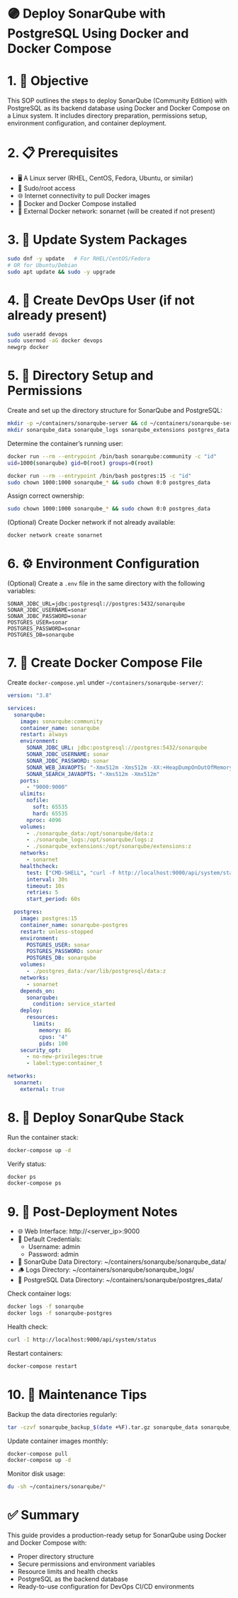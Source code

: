 # 🟣 Deploy SonarQube with PostgreSQL Using Docker and Docker Compose

# 1. 🎯 Objective

This SOP outlines the steps to deploy SonarQube (Community Edition) with PostgreSQL as its backend database using Docker and Docker Compose on a Linux system.
It includes directory preparation, permissions setup, environment configuration, and container deployment.

# 2. 📋 Prerequisites

- 🖥️ A Linux server (RHEL, CentOS, Fedora, Ubuntu, or similar)
- 🔑 Sudo/root access
- 🌐 Internet connectivity to pull Docker images
- 🐳 Docker and Docker Compose installed
- 🌉 External Docker network: sonarnet (will be created if not present)

# 3. 🔄 Update System Packages
```bash
sudo dnf -y update   # For RHEL/CentOS/Fedora
# OR for Ubuntu/Debian
sudo apt update && sudo -y upgrade
```

# 4. 👤 Create DevOps User (if not already present)
```bash
sudo useradd devops
sudo usermod -aG docker devops
newgrp docker
```

# 5. 📂 Directory Setup and Permissions

Create and set up the directory structure for SonarQube and PostgreSQL:
```bash
mkdir -p ~/containers/sonarqube-server && cd ~/containers/sonarqube-server
mkdir sonarqube_data sonarqube_logs sonarqube_extensions postgres_data
```
Determine the container’s running user:
```bash
docker run --rm --entrypoint /bin/bash sonarqube:community -c "id"
uid=1000(sonarqube) gid=0(root) groups=0(root)
```
```bash
docker run --rm --entrypoint /bin/bash postgres:15 -c "id"
sudo chown 1000:1000 sonarqube_* && sudo chown 0:0 postgres_data
```
Assign correct ownership:
```bash
sudo chown 1000:1000 sonarqube_* && sudo chown 0:0 postgres_data
```
(Optional) Create Docker network if not already available:
```bash
docker network create sonarnet
```

# 6. ⚙️ Environment Configuration

(Optional) Create a `.env` file in the same directory with the following variables:
```
SONAR_JDBC_URL=jdbc:postgresql://postgres:5432/sonarqube
SONAR_JDBC_USERNAME=sonar
SONAR_JDBC_PASSWORD=sonar
POSTGRES_USER=sonar
POSTGRES_PASSWORD=sonar
POSTGRES_DB=sonarqube
```

# 7. 📄 Create Docker Compose File

Create `docker-compose.yml` under `~/containers/sonarqube-server/`:
```yaml
version: "3.8"

services:
  sonarqube:
    image: sonarqube:community
    container_name: sonarqube
    restart: always
    environment:
      SONAR_JDBC_URL: jdbc:postgresql://postgres:5432/sonarqube
      SONAR_JDBC_USERNAME: sonar
      SONAR_JDBC_PASSWORD: sonar
      SONAR_WEB_JAVAOPTS: "-Xmx512m -Xms512m -XX:+HeapDumpOnOutOfMemoryError"
      SONAR_SEARCH_JAVAOPTS: "-Xms512m -Xmx512m"
    ports:
      - "9000:9000"
    ulimits:
      nofile:
        soft: 65535
        hard: 65535
      nproc: 4096
    volumes:
      - ./sonarqube_data:/opt/sonarqube/data:z
      - ./sonarqube_logs:/opt/sonarqube/logs:z
      - ./sonarqube_extensions:/opt/sonarqube/extensions:z
    networks:
      - sonarnet
    healthcheck:
      test: ["CMD-SHELL", "curl -f http://localhost:9000/api/system/status || exit 1"]
      interval: 30s
      timeout: 10s
      retries: 5
      start_period: 60s

  postgres:
    image: postgres:15
    container_name: sonarqube-postgres
    restart: unless-stopped
    environment:
      POSTGRES_USER: sonar
      POSTGRES_PASSWORD: sonar
      POSTGRES_DB: sonarqube
    volumes:
      - ./postgres_data:/var/lib/postgresql/data:z
    networks:
      - sonarnet
    depends_on:
      sonarqube:
        condition: service_started
    deploy:
      resources:
        limits:
          memory: 8G
          cpus: "4"
          pids: 100
    security_opt:
      - no-new-privileges:true
      - label:type:container_t

networks:
  sonarnet:
    external: true
```

# 8. 🚀 Deploy SonarQube Stack

Run the container stack:
```bash
docker-compose up -d
```
Verify status:
```bash
docker ps
docker-compose ps
```

# 9. 🧩 Post-Deployment Notes

- 🌐 Web Interface: http://<server_ip>:9000
- 🔑 Default Credentials:
  - Username: admin
  - Password: admin
- 📄 SonarQube Data Directory: ~/containers/sonarqube/sonarqube_data/
- 🪵 Logs Directory: ~/containers/sonarqube/sonarqube_logs/
- 🧱 PostgreSQL Data Directory: ~/containers/sonarqube/postgres_data/

Check container logs:
```bash
docker logs -f sonarqube
docker logs -f sonarqube-postgres
```
Health check:
```bash
curl -I http://localhost:9000/api/system/status
```
Restart containers:
```bash
docker-compose restart
```

# 10. 🧹 Maintenance Tips

Backup the data directories regularly:
```bash
tar -czvf sonarqube_backup_$(date +%F).tar.gz sonarqube_data sonarqube_extensions postgres_data
```
Update container images monthly:
```bash
docker-compose pull
docker-compose up -d
```
Monitor disk usage:
```bash
du -sh ~/containers/sonarqube/*
```

# ✅ Summary

This guide provides a production-ready setup for SonarQube using Docker and Docker Compose with:

- Proper directory structure
- Secure permissions and environment variables
- Resource limits and health checks
- PostgreSQL as the backend database
- Ready-to-use configuration for DevOps CI/CD environments

